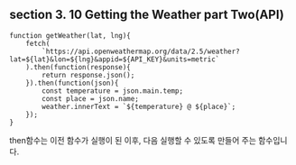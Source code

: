 ## section 3. 10 Getting the Weather part Two(API)

```
function getWeather(lat, lng){
    fetch(
        `https://api.openweathermap.org/data/2.5/weather?lat=${lat}&lon=${lng}&appid=${API_KEY}&units=metric`
    ).then(function(response){
        return response.json();
    }).then(function(json){
        const temperature = json.main.temp;
        const place = json.name;
        weather.innerText = `${temperature} @ ${place}`;
    });
}
```
then함수는 이전 함수가 실행이 된 이후, 다음 실행할 수 있도록 만들어 주는 함수입니다.